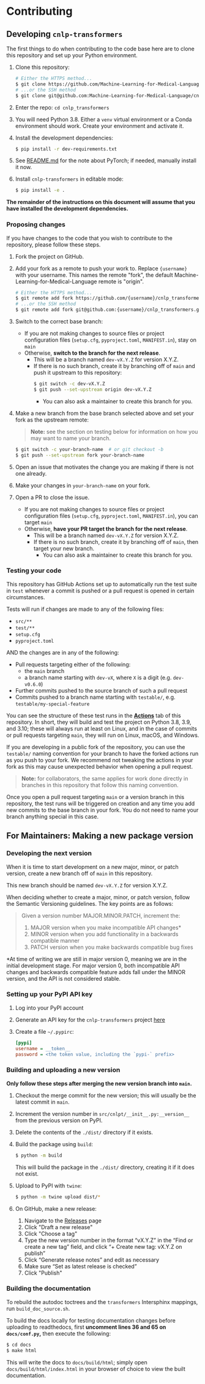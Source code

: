 # Contributing

## Developing `cnlp-transformers`

The first things to do when contributing to the code base here are to
clone this repository and set up your Python environment.

1. Clone this repository:
   ```sh
   # Either the HTTPS method...
   $ git clone https://github.com/Machine-Learning-for-Medical-Language/cnlp_transformers.git
   # ...or the SSH method
   $ git clone git@github.com:Machine-Learning-for-Medical-Language/cnlp_transformers.git
   ```

2. Enter the repo: `cd cnlp_transformers`

3. You will need Python 3.8. Either a `venv` virtual environment or a
   Conda environment should work. Create your environment and activate 
   it.

4. Install the development dependencies: 
   ```sh
   $ pip install -r dev-requirements.txt
   ```
   
5. See [README.md](README.md) for the note about PyTorch; 
   if needed, manually install it now.

6. Install `cnlp-transformers` in editable mode: 
   ```sh
   $ pip install -e .
   ```

**The remainder of the instructions on this document will assume that
you have installed the development dependencies.**

### Proposing changes

If you have changes to the code that you wish to contribute to the
repository, please follow these steps.

1. Fork the project on GitHub.

2. Add your fork as a remote to push your work to. Replace
   `{username}` with your username. This names the remote "fork", the
   default Machine-Learning-for-Medical-Language remote is "origin".
   ```sh
   # Either the HTTPS method...
   $ git remote add fork https://github.com/{username}/cnlp_transformers.git
   # ...or the SSH method
   $ git remote add fork git@github.com:{username}/cnlp_transformers.git
   ```
3. Switch to the correct base branch:
   * If you are not making changes to source files or project configuration
     files (`setup.cfg`, `pyproject.toml`, `MANIFEST.in`), stay on `main`
   * Otherwise, **switch to the branch for the next release**. 
     * This will be a branch named `dev-vX.Y.Z` for version X.Y.Z.
     * If there is no such branch, create it by branching off of `main`
       and push it upstream to this repository:
       ```sh
       $ git switch -c dev-vX.Y.Z
       $ git push --set-upstream origin dev-vX.Y.Z
       ```
       * You can also ask a maintainer to create this branch for you.

4. Make a new branch from the base branch selected above and set your 
   fork as the upstream remote:
   > **Note:** see the section on testing below for information 
   > on how you may want to name your branch.
   ```sh
   $ git switch -c your-branch-name  # or git checkout -b
   $ git push --set-upstream fork your-branch-name
   ```

5. Open an issue that motivates the change you are making if there is
   not one already.

6. Make your changes in `your-branch-name` on your fork.

7. Open a PR to close the issue.
   * If you are not making changes to source files or project configuration
     files (`setup.cfg`, `pyproject.toml`, `MANIFEST.in`), you can target `main`
   * Otherwise, **have your PR target the branch for the next release**. 
     * This will be a branch named `dev-vX.Y.Z` for version X.Y.Z.
     * If there is no such branch, create it by branching off of `main`, then
       target your new branch.
       * You can also ask a maintainer to create this branch for you.

### Testing your code

This repository has GitHub Actions set up to automatically run the test 
suite in `test` whenever a commit is pushed or a pull request is opened 
in certain circumstances.

Tests will run if changes are made to any of the following files:
* `src/**`
* `test/**`
* `setup.cfg`
* `pyproject.toml`

AND the changes are in any of the following:

* Pull requests targeting either of the following:
  * the `main` branch
  * a branch name starting with `dev-vX`, where `X` is a digit (e.g. `dev-v0.6.0`)
* Further commits pushed to the source branch of such a pull request
* Commits pushed to a branch name starting with `testable/`, e.g. `testable/my-special-feature`

You can see the structure of these test runs in the 
[**Actions**](https://github.com/Machine-Learning-for-Medical-Language/cnlp_transformers/actions) 
tab of this repository. In short, they will build and test the project
on Python 3.8, 3.9, and 3.10; these will always run at least on 
Linux, and in the case of commits or pull requests targeting `main`,
they will run on Linux, macOS, and Windows.

If you are developing in a public fork of the repository, you can use 
the `testable/` naming convention for your branch to have the forked 
actions run as you push to your fork. We recommend not tweaking the 
actions in your fork as this may cause unexpected behavior when opening
a pull request.

> **Note:** for collaborators, the same applies for work done directly 
> in branches in this repository that follow this naming convention.

Once you open a pull request targeting `main` or a version branch in
this repository, the test runs will be triggered on creation and any 
time you add new commits to the base branch in your fork. You do not
need to name your branch anything special in this case.

## For Maintainers: Making a new package version

### Developing the next version

When it is time to start development on a new major, minor, or patch
version, create a new branch off of `main` in this repository.

This new branch should be named `dev-vX.Y.Z` for version X.Y.Z.

When deciding whether to create a major, minor, or patch version, follow
the Semantic Versioning guidelines. The key points are as follows:

> Given a version number MAJOR.MINOR.PATCH, increment the:
> 
> 1. MAJOR version when you make incompatible API changes*
> 2. MINOR version when you add functionality in a backwards compatible manner
> 3. PATCH version when you make backwards compatible bug fixes

*At time of writing we are still in major version 0, meaning we are
in the initial development stage. For major version 0, both incompatible
API changes and backwards compatible feature adds fall under the MINOR 
version, and the API is not considered stable.

### Setting up your PyPI API key

1. Log into your PyPI account

2. Generate an API key for the `cnlp-transformers` project
   [here](https://pypi.org/manage/account/#api-tokens)

3. Create a file `~/.pypirc`:
   ```cfg
   [pypi]
   username = __token__
   password = <the token value, including the `pypi-` prefix>
   ```

### Building and uploading a new version

**Only follow these steps after merging the new version branch into 
`main`.**

1. Checkout the merge commit for the new version; this will usually
   be the latest commit in `main`.

2. Increment the version number in `src/cnlpt/__init__.py:__version__` from the 
   previous version on PyPI.

3. Delete the contents of the `./dist/` directory if it exists.

4. Build the package using `build`:
   ```sh
   $ python -m build
   ```
   
   This will build the package in the `./dist/` directory, creating it if
   it does not exist.

5. Upload to PyPI with `twine`:
   ```sh
   $ python -m twine upload dist/*
   ```

6. On GitHub, make a new release:
   1. Navigate to the [Releases](https://github.com/Machine-Learning-for-Medical-Language/cnlp_transformers/releases) page
   2. Click "Draft a new release"
   3. Click "Choose a tag"
   4. Type the new version number in the format “vX.Y.Z” in the “Find or
      create a new tag” field, and click “+ Create new tag: vX.Y.Z on publish”
   5. Click “Generate release notes” and edit as necessary
   6. Make sure “Set as latest release is checked”
   7. Click "Publish"

### Building the documentation

To rebuild the autodoc toctrees and the `transformers` Intersphinx 
mappings, run `build_doc_source.sh`.

To build the docs locally for testing documentation changes before 
uploading to readthedocs, first **uncomment lines 36 and 65 on 
`docs/conf.py`,** then execute the following:

```sh
$ cd docs
$ make html
```

This will write the docs to `docs/build/html`; simply open 
`docs/build/html/index.html` in your browser of choice to view the 
built documentation.

